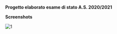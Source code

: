 **Progetto elaborato esame di stato A.S. 2020/2021**

**Screenshots**

![1](https://imgur.com/QFRNv3c.png)
